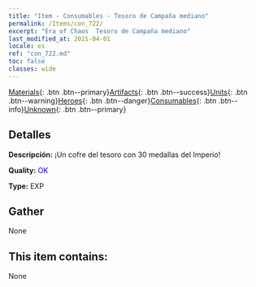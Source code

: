 ```yaml
---
title: "Item - Consumables - Tesoro de Campaña mediano"
permalink: /Items/con_722/
excerpt: "Era of Chaos  Tesoro de Campaña mediano"
last_modified_at: 2021-04-01
locale: es
ref: "con_722.md"
toc: false
classes: wide
---
```

 [Materials](/es/Items/){: .btn .btn--primary}[Artifacts](/es/Items/Artifacts/){: .btn .btn--success}[Units](/es/Items/Units/){: .btn .btn--warning}[Heroes](/es/Items/Heroes/){: .btn .btn--danger}[Consumables](/es/Items/Consumables/){: .btn .btn--info}[Unknown](/es/Items/Unknown/){: .btn .btn--primary}

## Detalles
 **Descripción:** ¡Un cofre del tesoro con 30 medallas del Imperio!

 **Quality:** <span style="color: #0000CD">OK</span>

 **Type:** EXP

## Gather

  None

## This item contains:

  None


